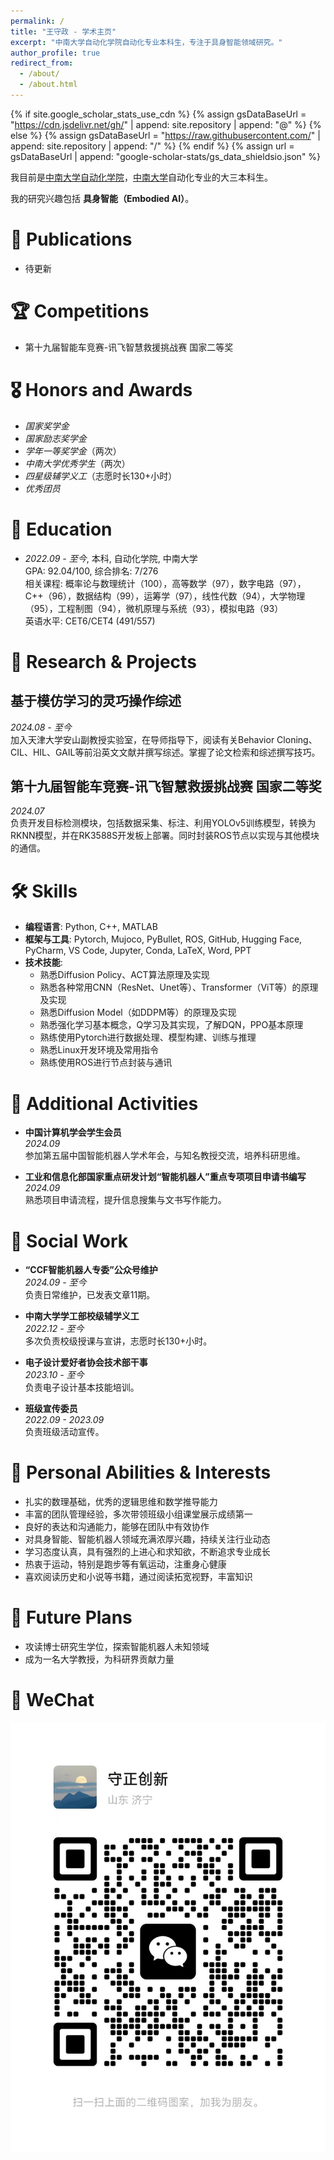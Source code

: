 ```yaml
---
permalink: /
title: "王守政 - 学术主页"
excerpt: "中南大学自动化学院自动化专业本科生，专注于具身智能领域研究。"
author_profile: true
redirect_from: 
  - /about/
  - /about.html
---
```


{% if site.google_scholar_stats_use_cdn %}
{% assign gsDataBaseUrl = "https://cdn.jsdelivr.net/gh/" | append: site.repository | append: "@" %}
{% else %}
{% assign gsDataBaseUrl = "https://raw.githubusercontent.com/" | append: site.repository | append: "/" %}
{% endif %}
{% assign url = gsDataBaseUrl | append: "google-scholar-stats/gs_data_shieldsio.json" %}

<span class='anchor' id='about-me'></span>

我目前是[中南大学自动化学院](https://soa.csu.edu.cn/)，[中南大学](https://www.csu.edu.cn/)自动化专业的大三本科生。

我的研究兴趣包括 **具身智能（Embodied AI）**。

# 📝 Publications 
- 待更新

# 🏆 Competitions
- 第十九届智能车竞赛-讯飞智慧救援挑战赛 国家二等奖

# 🎖 Honors and Awards
- *国家奖学金*
- *国家励志奖学金*
- *学年一等奖学金*（两次）
- *中南大学优秀学生*（两次）
- *四星级辅学义工*（志愿时长130+小时）
- *优秀团员*

# 📖 Education
- *2022.09 - 至今*, 本科, 自动化学院, 中南大学  
  GPA: 92.04/100, 综合排名: 7/276  
  相关课程: 概率论与数理统计（100），高等数学（97），数字电路（97），C++（96），数据结构（99），运筹学（97），线性代数（94），大学物理（95），工程制图（94），微机原理与系统（93），模拟电路（93）  
  英语水平: CET6/CET4 (491/557)

# 🔬 Research & Projects
## 基于模仿学习的灵巧操作综述
*2024.08 - 至今*  
加入天津大学安山副教授实验室，在导师指导下，阅读有关Behavior Cloning、CIL、HIL、GAIL等前沿英文文献并撰写综述。掌握了论文检索和综述撰写技巧。

## 第十九届智能车竞赛-讯飞智慧救援挑战赛 国家二等奖
*2024.07*  
负责开发目标检测模块，包括数据采集、标注、利用YOLOv5训练模型，转换为RKNN模型，并在RK3588S开发板上部署。同时封装ROS节点以实现与其他模块的通信。

# 🛠 Skills
- **编程语言**: Python, C++, MATLAB
- **框架与工具**: Pytorch, Mujoco, PyBullet, ROS, GitHub, Hugging Face, PyCharm, VS Code, Jupyter, Conda, LaTeX, Word, PPT
- **技术技能**:
  - 熟悉Diffusion Policy、ACT算法原理及实现
  - 熟悉各种常用CNN（ResNet、Unet等）、Transformer（ViT等）的原理及实现
  - 熟悉Diffusion Model（如DDPM等）的原理及实现
  - 熟悉强化学习基本概念，Q学习及其实现，了解DQN，PPO基本原理
  - 熟练使用Pytorch进行数据处理、模型构建、训练与推理
  - 熟悉Linux开发环境及常用指令
  - 熟练使用ROS进行节点封装与通讯

# 🏅 Additional Activities
- **中国计算机学会学生会员**  
  *2024.09*  
  参加第五届中国智能机器人学术年会，与知名教授交流，培养科研思维。

- **工业和信息化部国家重点研发计划“智能机器人”重点专项项目申请书编写**  
  *2024.09*  
  熟悉项目申请流程，提升信息搜集与文书写作能力。

# 🤝 Social Work
- **“CCF智能机器人专委”公众号维护**  
  *2024.09 - 至今*  
  负责日常维护，已发表文章11期。

- **中南大学学工部校级辅学义工**  
  *2022.12 - 至今*  
  多次负责校级授课与宣讲，志愿时长130+小时。

- **电子设计爱好者协会技术部干事**  
  *2023.10 - 至今*  
  负责电子设计基本技能培训。

- **班级宣传委员**  
  *2022.09 - 2023.09*  
  负责班级活动宣传。

# 🌟 Personal Abilities & Interests
- 扎实的数理基础，优秀的逻辑思维和数学推导能力
- 丰富的团队管理经验，多次带领班级小组课堂展示成绩第一
- 良好的表达和沟通能力，能够在团队中有效协作
- 对具身智能、智能机器人领域充满浓厚兴趣，持续关注行业动态
- 学习态度认真，具有强烈的上进心和求知欲，不断追求专业成长
- 热衷于运动，特别是跑步等有氧运动，注重身心健康
- 喜欢阅读历史和小说等书籍，通过阅读拓宽视野，丰富知识

# 🎯 Future Plans
- 攻读博士研究生学位，探索智能机器人未知领域
- 成为一名大学教授，为科研界贡献力量
  
# 💌 WeChat
![WeChat](../images/WeChat.jpg)

